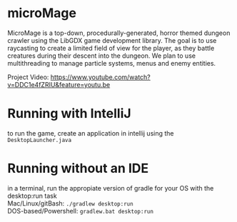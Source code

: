 # microMage

MicroMage is  a top-down, procedurally-generated, horror themed dungeon crawler using the LibGDX game development library. The goal is to use raycasting to create a limited field of view for the player, as they battle creatures during their descent into the dungeon. We plan to use multithreading to manage particle systems, menus and enemy entities.

Project Video: https://www.youtube.com/watch?v=DDC1e4fZRIU&feature=youtu.be

# Running with IntelliJ
to run the game, create an application in intellij using the `DesktopLauncher.java`

# Running without an IDE
in a terminal, run the appropiate version of gradle for your OS with the desktop:run task  
Mac/Linux/gitBash: `./gradlew desktop:run`  
DOS-based/Powershell: `gradlew.bat desktop:run`
